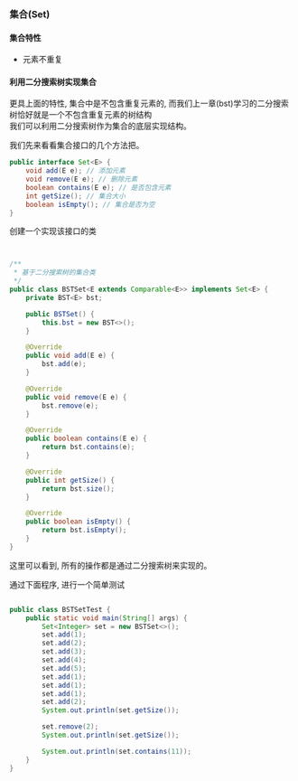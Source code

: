 ### 集合(Set)

#### 集合特性
  * 元素不重复

#### 利用二分搜索树实现集合

更具上面的特性, 集合中是不包含重复元素的, 而我们上一章(bst)学习的二分搜索树恰好就是一个不包含重复元素的树结构  
我们可以利用二分搜索树作为集合的底层实现结构。

我们先来看看集合接口的几个方法把。

```java
public interface Set<E> {
    void add(E e); // 添加元素
    void remove(E e); // 删除元素
    boolean contains(E e); // 是否包含元素
    int getSize(); // 集合大小
    boolean isEmpty(); // 集合是否为空
}
```

创建一个实现该接口的类

```java


/**
 * 基于二分搜索树的集合类
 */
public class BSTSet<E extends Comparable<E>> implements Set<E> {
    private BST<E> bst;

    public BSTSet() {
        this.bst = new BST<>();
    }

    @Override
    public void add(E e) {
        bst.add(e);
    }

    @Override
    public void remove(E e) {
        bst.remove(e);
    }

    @Override
    public boolean contains(E e) {
        return bst.contains(e);
    }

    @Override
    public int getSize() {
        return bst.size();
    }

    @Override
    public boolean isEmpty() {
        return bst.isEmpty();
    }
}
```

这里可以看到, 所有的操作都是通过二分搜索树来实现的。


通过下面程序, 进行一个简单测试

```java

public class BSTSetTest {
    public static void main(String[] args) {
        Set<Integer> set = new BSTSet<>();
        set.add(1);
        set.add(2);
        set.add(3);
        set.add(4);
        set.add(5);
        set.add(1);
        set.add(1);
        set.add(1);
        set.add(2);
        System.out.println(set.getSize());

        set.remove(2);
        System.out.println(set.getSize());

        System.out.println(set.contains(11));
    }
}
```
